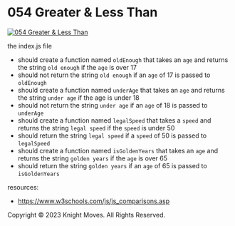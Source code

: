 # 054 Greater & Less Than

[![054 Greater & Less Than](https://img.youtube.com/vi/MOYLU82WHoc/0.jpg)](https://www.youtube.com/watch?v=MOYLU82WHoc)

the index.js file
- should create a function named `oldEnough` that takes an `age` and returns the string `old enough` if the `age` is over 17
- should not return the string `old enough` if an `age` of 17 is passed to `oldEnough`
- should create a function named `underAge` that takes an `age` and returns the string `under age` if the age is under 18
- should not return the string `under age` if an `age` of 18 is passed to `underAge`
- should create a function named `legalSpeed` that takes a `speed` and returns the string `legal speed` if the `speed` is under 50
- should return the string `legal speed` if a `speed` of 50 is passed to `legalSpeed`
- should create a function named `isGoldenYears` that takes an `age` and returns the string `golden years` if the `age` is over 65
- should return the string `golden years` if an `age` of 65 is passed to `isGoldenYears`


resources:
- https://www.w3schools.com/js/js_comparisons.asp

Copyright &copy; 2023 Knight Moves. All Rights Reserved.
